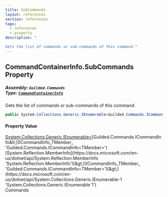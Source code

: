 ```yaml
---
title: SubCommands
layout: references
section: references
tags:
  - references
  - property
description: "

Gets the list of commands or sub-commands of this command."
---
```


## CommandContainerInfo.SubCommands Property
##### **Assembly:** `Guilded.Commands`<br/>**Type:** [`CommandContainerInfo`](CommandContainerInfo 'Guilded.Commands.CommandContainerInfo')

Gets the list of commands or sub-commands of this command.

```csharp
public System.Collections.Generic.IEnumerable<Guilded.Commands.ICommandInfo<MemberInfo>> SubCommands { get; }
```

#### Property Value
[System.Collections.Generic.IEnumerable&lt;](https://docs.microsoft.com/en-us/dotnet/api/System.Collections.Generic.IEnumerable-1 'System.Collections.Generic.IEnumerable`1')[Guilded.Commands.ICommandInfo&lt;](ICommandInfo_TMember_ 'Guilded.Commands.ICommandInfo<TMember>')[System.Reflection.MemberInfo](https://docs.microsoft.com/en-us/dotnet/api/System.Reflection.MemberInfo 'System.Reflection.MemberInfo')[&gt;](ICommandInfo_TMember_ 'Guilded.Commands.ICommandInfo<TMember>')[&gt;](https://docs.microsoft.com/en-us/dotnet/api/System.Collections.Generic.IEnumerable-1 'System.Collections.Generic.IEnumerable`1')  
Commands